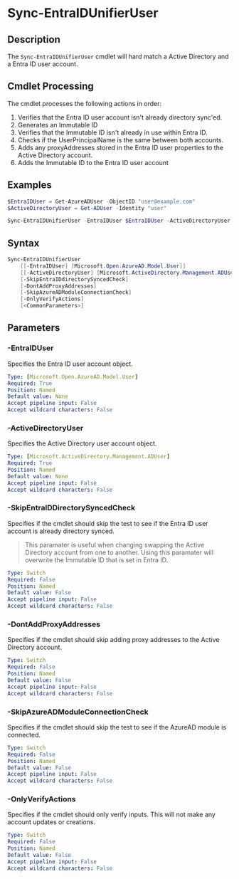 # Sync-EntraIDUnifierUser

## Description
The `Sync-EntraIDUnifierUser` cmdlet will hard match a Active Directory and a Entra ID user account.

## Cmdlet Processing
The cmdlet processes the following actions in order:

1. Verifies that the Entra ID user account isn't already directory sync'ed.
2. Generates an Immutable ID
3. Verifies that the Immutable ID isn't already in use within Entra ID.
4. Checks if the UserPrincipalName is the same between both accounts.
5. Adds any proxyAddresses stored in the Entra ID user properties to the Active Directory account.
6. Adds the Immutable ID to the Entra ID user account

## Examples
``` powershell
$EntraIDUser = Get-AzureADUser -ObjectID "user@example.com"
$ActiveDirectoryUser = Get-ADUser -Identity "user"

Sync-EntraIDUnifierUser -EntraIDUser $EntraIDUser -ActiveDirectoryUser $ActiveDirectoryUser
```

## Syntax

``` powershell
Sync-EntraIDUnifierUser
    [[-EntraIDUser] [Microsoft.Open.AzureAD.Model.User]]
    [[-ActiveDirectoryUser] [Microsoft.ActiveDirectory.Management.ADUser]]
    [-SkipEntraIDdirectorySyncedCheck]
    [-DontAddProxyAddresses]
    [-SkipAzureADModuleConnectionCheck]
    [-OnlyVerifyActions]
    [<CommonParameters>]
```

## Parameters

### -EntraIDUser 
Specifies the Entra ID user account object.

```yaml
Type: [Microsoft.Open.AzureAD.Model.User]
Required: True
Position: Named
Default value: None
Accept pipeline input: False
Accept wildcard characters: False
```

### -ActiveDirectoryUser 
Specifies the Active Directory user account object.

```yaml
Type: [Microsoft.ActiveDirectory.Management.ADUser]
Required: True
Position: Named
Default value: None
Accept pipeline input: False
Accept wildcard characters: False
```

### -SkipEntraIDDirectorySyncedCheck 
Specifies if the cmdlet should skip the test to see if the Entra ID user account is already directory synced.

> This paramater is useful when changing swapping the Active Directory account from one to another. Using this paramater will overwrite the Immutable ID that is set in Entra ID.

```yaml
Type: Switch
Required: False
Position: Named
Default value: False
Accept pipeline input: False
Accept wildcard characters: False
```

### -DontAddProxyAddresses 
Specifies if the cmdlet should skip adding proxy addresses to the Active Directory account.

```yaml
Type: Switch
Required: False
Position: Named
Default value: False
Accept pipeline input: False
Accept wildcard characters: False
```

### -SkipAzureADModuleConnectionCheck 
Specifies if the cmdlet should skip the test to see if the AzureAD module is connected.

```yaml
Type: Switch
Required: False
Position: Named
Default value: False
Accept pipeline input: False
Accept wildcard characters: False
```

### -OnlyVerifyActions 
Specifies if the cmdlet should only verify inputs. This will not make any account updates or creations.

```yaml
Type: Switch
Required: False
Position: Named
Default value: False
Accept pipeline input: False
Accept wildcard characters: False
```